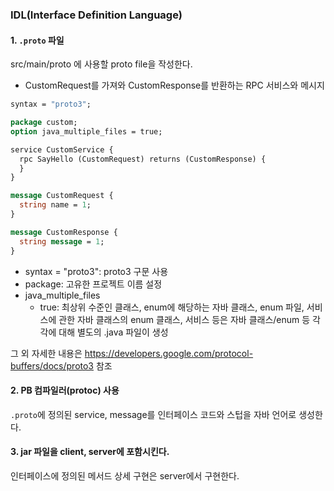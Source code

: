 ### IDL(Interface Definition Language)

#### 1.  `.proto` 파일
src/main/proto 에 사용할 proto file을 작성한다. 

- CustomRequest를 가져와 CustomResponse를 반환하는 RPC 서비스와 메시지
```protobuf
syntax = "proto3"; 

package custom;
option java_multiple_files = true;

service CustomService {
  rpc SayHello (CustomRequest) returns (CustomResponse) {
  }
}

message CustomRequest {
  string name = 1;
}

message CustomResponse {
  string message = 1;
}
```

- syntax = "proto3": proto3 구문 사용
- package: 고유한 프로젝트 이름 설정
- java_multiple_files
  - true: 최상위 수준인 클래스, enum에 해당하는 자바 클래스, enum 파일, 서비스에 관한 자바 클래스의 enum 클래스, 서비스 등은 자바 클래스/enum 등 각각에 대해 별도의 .java 파일이 생성

그 외 자세한 내용은 https://developers.google.com/protocol-buffers/docs/proto3 참조

#### 2. PB 컴파일러(protoc) 사용
`.proto`에 정의된 service, message를 인터페이스 코드와 스텁을 자바 언어로 생성한다.

#### 3. jar 파일을 client, server에 포함시킨다.
인터페이스에 정의된 메서드 상세 구현은 server에서 구현한다.